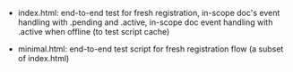 * index.html: end-to-end test for fresh registration, in-scope doc's event handling with .pending and .active, in-scope doc event handling with .active when offline (to test script cache)

* minimal.html: end-to-end test script for fresh registration flow (a subset of index.html)
